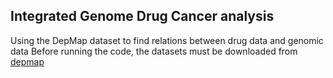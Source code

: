 ## Integrated Genome Drug Cancer analysis
Using the DepMap dataset to find relations between drug data and genomic data 
Before running the code, the datasets must be downloaded from [depmap](https://depmap.org/portal/dataset/datasets_list/)

